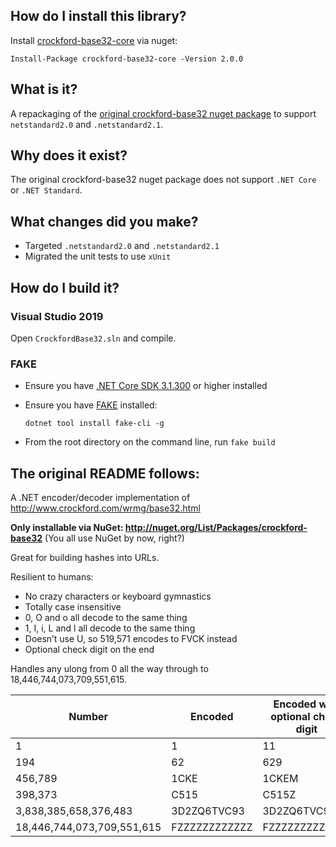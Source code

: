 ## How do I install this library?

Install [crockford-base32-core](https://www.nuget.org/packages/crockford-base32-core/) via nuget:

```
Install-Package crockford-base32-core -Version 2.0.0
```

## What is it?

A repackaging of the [original crockford-base32 nuget package](https://www.nuget.org/packages/crockford-base32) to support `netstandard2.0` and `.netstandard2.1`.

## Why does it exist?

The original crockford-base32 nuget package does not support `.NET Core` or `.NET Standard`.

## What changes did you make?

* Targeted `.netstandard2.0` and `.netstandard2.1`
* Migrated the unit tests to use `xUnit`

## How do I build it?

### Visual Studio 2019

Open `CrockfordBase32.sln` and compile.

### FAKE

* Ensure you have [.NET Core SDK 3.1.300](https://dotnet.microsoft.com/download) or higher installed
* Ensure you have [FAKE](https://fake.build/) installed:

  ```
  dotnet tool install fake-cli -g
  ```
* From the root directory on the command line, run `fake build`


## The original README follows:

A .NET encoder/decoder implementation of http://www.crockford.com/wrmg/base32.html

**Only installable via NuGet: http://nuget.org/List/Packages/crockford-base32** (You all use NuGet by now, right?)

Great for building hashes into URLs.

Resilient to humans:

* No crazy characters or keyboard gymnastics
* Totally case insensitive
* 0, O and o all decode to the same thing
* 1, I, i, L and l all decode to the same thing
* Doesn’t use U, so 519,571 encodes to FVCK instead
* Optional check digit on the end

Handles any ulong from 0 all the way through to 18,446,744,073,709,551,615.

 **Number** | **Encoded** | **Encoded with optional check digit**
--- | --- | ---
1 | 1 | 11
194 | 62 |629
456,789 | 1CKE |1CKEM
398,373 | C515 | C515Z
3,838,385,658,376,483 | 3D2ZQ6TVC93 | 3D2ZQ6TVC935
18,446,744,073,709,551,615 | FZZZZZZZZZZZZ | FZZZZZZZZZZZZB
